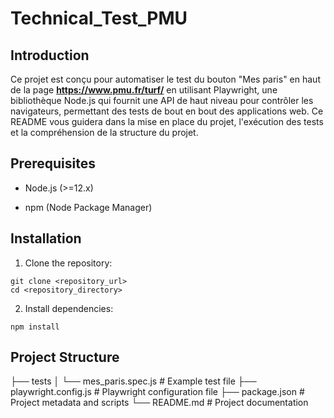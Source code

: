 # Technical_Test_PMU
## **Introduction**

Ce projet est conçu pour automatiser le test du bouton "Mes paris" en haut de la page **https://www.pmu.fr/turf/** en utilisant Playwright, une bibliothèque Node.js qui fournit une API de haut niveau pour contrôler les navigateurs, permettant des tests de bout en bout des applications web. Ce README vous guidera dans la mise en place du projet, l'exécution des tests et la compréhension de la structure du projet. 

## **Prerequisites**

* Node.js (>=12.x)
+ npm (Node Package Manager)

## **Installation**

1. Clone the repository:

```
git clone <repository_url>
cd <repository_directory>
```


2. Install dependencies:

```
npm install
```

## **Project Structure**

├── tests
│   └── mes_paris.spec.js       # Example test file
├── playwright.config.js      # Playwright configuration file
├── package.json              # Project metadata and scripts
└── README.md                 # Project documentation

